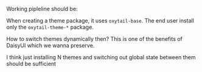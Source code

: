 Working pipleline should be:

When creating a theme package, it uses `oxytail-base`. The end user install only the `oxytail-theme-*` package.

How to switch themes dynamically then? This is one of the benefits of DaisyUI which we wanna preserve.

I think just installing N themes and switching out global state between them should be sufficient 

